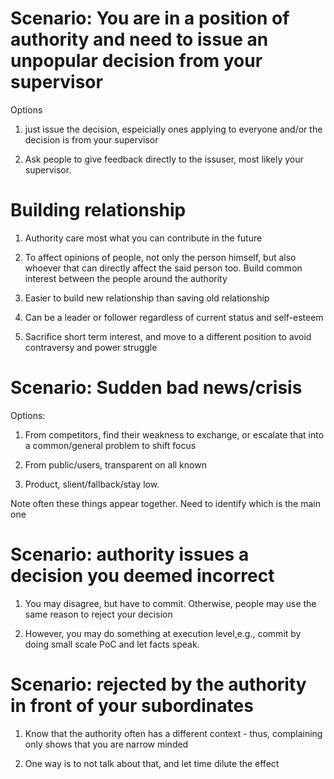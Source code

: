 # Scenario:  You are in a position of authority and need to issue an unpopular decision from your supervisor  

Options 

1. just issue the decision, espeicially ones applying to everyone and/or the decision is from your supervisor 

2. Ask people to give feedback directly to the issuser, most likely your supervisor.


# Building relationship

1. Authority care most what you can contribute in the future

2. To affect opinions of people, not only the person himself, but also whoever that can directly affect the said person too. Build common interest between the people around the authority

4. Easier to build new relationship than saving old relationship

5. Can be a leader or follower regardless of current status and self-esteem

6. Sacrifice short term interest, and move to a different position to avoid contraversy and power struggle


# Scenario: Sudden bad news/crisis

Options: 

1. From competitors, find their weakness to exchange, or escalate that into a common/general problem to shift focus

2. From public/users, transparent on all known

3. Product, slient/fallback/stay low.

Note often these things appear together. Need to identify which is the main one

# Scenario: authority issues a decision you deemed incorrect

1. You may disagree, but have to commit. Otherwise, people may use the same reason to reject your decision

2. However, you may do something at execution level,e.g., commit by doing small scale PoC and let facts speak.


# Scenario: rejected by the authority in front of your subordinates

1. Know that the authority often has a different context - thus, complaining only shows that you are narrow minded

2. One way is to not talk about that, and let time dilute the effect
